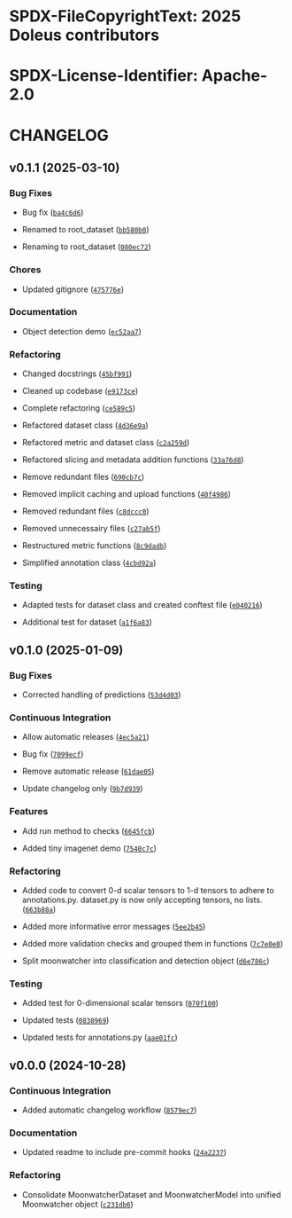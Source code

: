 # SPDX-FileCopyrightText: 2025 Doleus contributors

# SPDX-License-Identifier: Apache-2.0

# CHANGELOG

## v0.1.1 (2025-03-10)

### Bug Fixes

- Bug fix
  ([`ba4c6d6`](https://github.com/iamheinrich/doleus/commit/ba4c6d60b805662ea15bc2a0a6b76197cabc2189))

- Renamed to root_dataset
  ([`bb580b0`](https://github.com/iamheinrich/doleus/commit/bb580b0686b6552bfdc0b8dd493e0e0dcc18bf8e))

- Renaming to root_dataset
  ([`080ec72`](https://github.com/iamheinrich/doleus/commit/080ec72ef20eb8729371587a5610c6c8d4c237de))

### Chores

- Updated gitignore
  ([`475776e`](https://github.com/iamheinrich/doleus/commit/475776e9477a5a503c200d955713cc9c1f505344))

### Documentation

- Object detection demo
  ([`ec52aa7`](https://github.com/iamheinrich/doleus/commit/ec52aa7c8b4a0c5dfef4d568386fb5b4417e816f))

### Refactoring

- Changed docstrings
  ([`45bf991`](https://github.com/iamheinrich/doleus/commit/45bf991b1fa376c9b043a0d486011ea877f3f555))

- Cleaned up codebase
  ([`e9173ce`](https://github.com/iamheinrich/doleus/commit/e9173ced68c0540bc7c2c5fbbe05cd8d44e96baf))

- Complete refactoring
  ([`ce589c5`](https://github.com/iamheinrich/doleus/commit/ce589c51ec982a55db415bc47a85e29b8a591f2d))

- Refactored dataset class
  ([`4d36e9a`](https://github.com/iamheinrich/doleus/commit/4d36e9abb9dcadc9624d47efdd7a6979ecddf207))

- Refactored metric and dataset class
  ([`c2a259d`](https://github.com/iamheinrich/doleus/commit/c2a259d7718d6d2e1bf8aa99e4fd2fe9e3389422))

- Refactored slicing and metadata addition functions
  ([`33a76d8`](https://github.com/iamheinrich/doleus/commit/33a76d8b5e9e5bfe0cec0102de6e43ea9be6e494))

- Remove redundant files
  ([`690cb7c`](https://github.com/iamheinrich/doleus/commit/690cb7ca3bf5987224ae4f3dc9de97e9ec3af42e))

- Removed implicit caching and upload functions
  ([`40f4986`](https://github.com/iamheinrich/doleus/commit/40f498673b0bc2f66f683d4f64afb0362bb0262d))

- Removed redundant files
  ([`c8dccc0`](https://github.com/iamheinrich/doleus/commit/c8dccc0a0584ec7a3b9f734a51da68ab77f7cdd5))

- Removed unnecessairy files
  ([`c27ab5f`](https://github.com/iamheinrich/doleus/commit/c27ab5ff9b8cb852f041d84d96410f2cc2fd4902))

- Restructured metric functions
  ([`8c9dadb`](https://github.com/iamheinrich/doleus/commit/8c9dadbce13ad9604599e022bae484fe08f90cc0))

- Simplified annotation class
  ([`4cbd92a`](https://github.com/iamheinrich/doleus/commit/4cbd92ae0da973150d117926b52a695f41eb7c02))

### Testing

- Adapted tests for dataset class and created conftest file
  ([`e040216`](https://github.com/iamheinrich/doleus/commit/e04021688efea3b85df15d721687b2d008daf775))

- Additional test for dataset
  ([`a1f6a83`](https://github.com/iamheinrich/doleus/commit/a1f6a83888cb4eb2c31fc419512cd6896363df0a))

## v0.1.0 (2025-01-09)

### Bug Fixes

- Corrected handling of predictions
  ([`53d4d03`](https://github.com/iamheinrich/doleus/commit/53d4d032a0ce466072a7e878bc1c673d315b9bda))

### Continuous Integration

- Allow automatic releases
  ([`4ec5a21`](https://github.com/iamheinrich/doleus/commit/4ec5a2182c83856cfef9309a857438041c460b02))

- Bug fix
  ([`7099ecf`](https://github.com/iamheinrich/doleus/commit/7099ecf4616b7ff4399db7eb0c7034909cee9648))

- Remove automatic release
  ([`61dae05`](https://github.com/iamheinrich/doleus/commit/61dae05e5d2d2c663c3d116b7f77acdb46edfa6d))

- Update changelog only
  ([`9b7d939`](https://github.com/iamheinrich/doleus/commit/9b7d939b64455d290ba5d56e6a4fa9b7c6cba37a))

### Features

- Add run method to checks
  ([`6645fcb`](https://github.com/iamheinrich/doleus/commit/6645fcbb005aad6ee2f79b43356d31049847c4f0))

- Added tiny imagenet demo
  ([`7540c7c`](https://github.com/iamheinrich/doleus/commit/7540c7cef5296f86f444ac459af8556793c06ec5))

### Refactoring

- Added code to convert 0-d scalar tensors to 1-d tensors to adhere to annotations.py. dataset.py is
  now only accepting tensors, no lists.
  ([`663b88a`](https://github.com/iamheinrich/doleus/commit/663b88accdb02d2835d050d650aed6b32bff98ba))

- Added more informative error messages
  ([`5ee2b45`](https://github.com/iamheinrich/doleus/commit/5ee2b451d1afc941a57a023a364eee30f4ac03c8))

- Added more validation checks and grouped them in functions
  ([`7c7e0e0`](https://github.com/iamheinrich/doleus/commit/7c7e0e0c6d9e173ce6a5729c849d4800814a3ce9))

- Split moonwatcher into classification and detection object
  ([`d6e786c`](https://github.com/iamheinrich/doleus/commit/d6e786c26a2503f6f7c1a0f0d8c17565a97b184e))

### Testing

- Added test for 0-dimensional scalar tensors
  ([`070f100`](https://github.com/iamheinrich/doleus/commit/070f100171909bfd7bb905bcf6621f3801e8f6ec))

- Updated tests
  ([`0838969`](https://github.com/iamheinrich/doleus/commit/0838969adcb0949cd91c05916771214b29ffc53a))

- Updated tests for annotations.py
  ([`aae01fc`](https://github.com/iamheinrich/doleus/commit/aae01fc611a6252b4a37e390274d90eb5a242999))

## v0.0.0 (2024-10-28)

### Continuous Integration

- Added automatic changelog workflow
  ([`8579ec7`](https://github.com/iamheinrich/doleus/commit/8579ec70826e268a16a435eebc2e426b6060b26e))

### Documentation

- Updated readme to include pre-commit hooks
  ([`24a2237`](https://github.com/iamheinrich/doleus/commit/24a2237c794cd0d6e4ba532e36c99e25d2814626))

### Refactoring

- Consolidate MoonwatcherDataset and MoonwatcherModel into unified Moonwatcher object
  ([`c231db6`](https://github.com/iamheinrich/doleus/commit/c231db6a26d5644b54a0d18b36fc8d2849704cfa))
